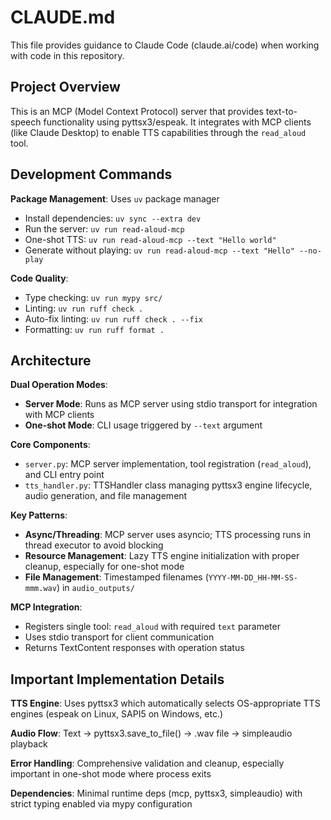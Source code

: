 # CLAUDE.md

This file provides guidance to Claude Code (claude.ai/code) when working with code in this repository.

## Project Overview

This is an MCP (Model Context Protocol) server that provides text-to-speech functionality using pyttsx3/espeak. It integrates with MCP clients (like Claude Desktop) to enable TTS capabilities through the `read_aloud` tool.

## Development Commands

**Package Management**: Uses `uv` package manager
- Install dependencies: `uv sync --extra dev`
- Run the server: `uv run read-aloud-mcp`
- One-shot TTS: `uv run read-aloud-mcp --text "Hello world"`
- Generate without playing: `uv run read-aloud-mcp --text "Hello" --no-play`

**Code Quality**:
- Type checking: `uv run mypy src/`
- Linting: `uv run ruff check .`
- Auto-fix linting: `uv run ruff check . --fix`
- Formatting: `uv run ruff format .`

## Architecture

**Dual Operation Modes**:
- **Server Mode**: Runs as MCP server using stdio transport for integration with MCP clients
- **One-shot Mode**: CLI usage triggered by `--text` argument

**Core Components**:
- `server.py`: MCP server implementation, tool registration (`read_aloud`), and CLI entry point
- `tts_handler.py`: TTSHandler class managing pyttsx3 engine lifecycle, audio generation, and file management

**Key Patterns**:
- **Async/Threading**: MCP server uses asyncio; TTS processing runs in thread executor to avoid blocking
- **Resource Management**: Lazy TTS engine initialization with proper cleanup, especially for one-shot mode
- **File Management**: Timestamped filenames (`YYYY-MM-DD_HH-MM-SS-mmm.wav`) in `audio_outputs/`

**MCP Integration**:
- Registers single tool: `read_aloud` with required `text` parameter
- Uses stdio transport for client communication
- Returns TextContent responses with operation status

## Important Implementation Details

**TTS Engine**: Uses pyttsx3 which automatically selects OS-appropriate TTS engines (espeak on Linux, SAPI5 on Windows, etc.)

**Audio Flow**: Text → pyttsx3.save_to_file() → .wav file → simpleaudio playback

**Error Handling**: Comprehensive validation and cleanup, especially important in one-shot mode where process exits

**Dependencies**: Minimal runtime deps (mcp, pyttsx3, simpleaudio) with strict typing enabled via mypy configuration